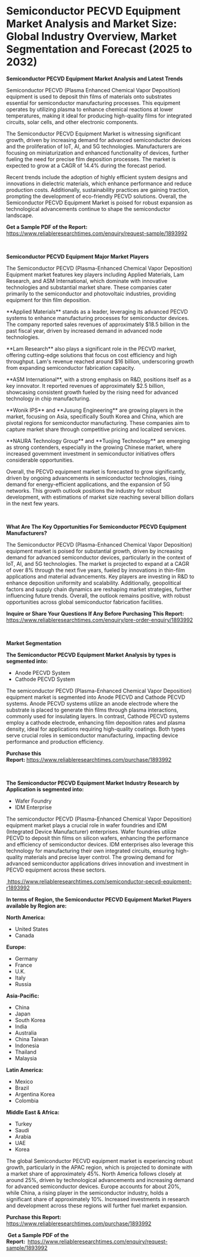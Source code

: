<p><h1>Semiconductor PECVD Equipment Market Analysis and Market Size: Global Industry Overview, Market Segmentation and Forecast (2025 to 2032)</h1></p><p><strong>Semiconductor PECVD Equipment Market Analysis and Latest Trends</strong></p>
<p><p>Semiconductor PECVD (Plasma Enhanced Chemical Vapor Deposition) equipment is used to deposit thin films of materials onto substrates essential for semiconductor manufacturing processes. This equipment operates by utilizing plasma to enhance chemical reactions at lower temperatures, making it ideal for producing high-quality films for integrated circuits, solar cells, and other electronic components.</p><p>The Semiconductor PECVD Equipment Market is witnessing significant growth, driven by increasing demand for advanced semiconductor devices and the proliferation of IoT, AI, and 5G technologies. Manufacturers are focusing on miniaturization and enhanced functionality of devices, further fueling the need for precise film deposition processes. The market is expected to grow at a CAGR of 14.4% during the forecast period. </p><p>Recent trends include the adoption of highly efficient system designs and innovations in dielectric materials, which enhance performance and reduce production costs. Additionally, sustainability practices are gaining traction, prompting the development of eco-friendly PECVD solutions. Overall, the Semiconductor PECVD Equipment Market is poised for robust expansion as technological advancements continue to shape the semiconductor landscape.</p></p>
<p><strong>Get a Sample PDF of the Report:&nbsp;</strong> <a href="https://www.reliableresearchtimes.com/enquiry/request-sample/1893992?utm_campaign=3210&utm_medium=2&utm_source=Github&utm_content=ia&utm_term=12042025&utm_id=semiconductor-pecvd-equipment">https://www.reliableresearchtimes.com/enquiry/request-sample/1893992</a></p>
<p>&nbsp;</p>
<p><strong>Semiconductor PECVD Equipment Major Market Players</strong></p>
<p><p>The Semiconductor PECVD (Plasma-Enhanced Chemical Vapor Deposition) Equipment market features key players including Applied Materials, Lam Research, and ASM International, which dominate with innovative technologies and substantial market share. These companies cater primarily to the semiconductor and photovoltaic industries, providing equipment for thin film deposition.</p><p>**Applied Materials** stands as a leader, leveraging its advanced PECVD systems to enhance manufacturing processes for semiconductor devices. The company reported sales revenues of approximately $18.5 billion in the past fiscal year, driven by increased demand in advanced node technologies.</p><p>**Lam Research** also plays a significant role in the PECVD market, offering cutting-edge solutions that focus on cost efficiency and high throughput. Lam's revenue reached around $16 billion, underscoring growth from expanding semiconductor fabrication capacity.</p><p>**ASM International**, with a strong emphasis on R&D, positions itself as a key innovator. It reported revenues of approximately $2.5 billion, showcasing consistent growth fueled by the rising need for advanced technology in chip manufacturing.</p><p>**Wonik IPS** and **Jusung Engineering** are growing players in the market, focusing on Asia, specifically South Korea and China, which are pivotal regions for semiconductor manufacturing. These companies aim to capture market share through competitive pricing and localized services.</p><p>**NAURA Technology Group** and **Tuojing Technology** are emerging as strong contenders, especially in the growing Chinese market, where increased government investment in semiconductor initiatives offers considerable opportunities.</p><p>Overall, the PECVD equipment market is forecasted to grow significantly, driven by ongoing advancements in semiconductor technologies, rising demand for energy-efficient applications, and the expansion of 5G networks. This growth outlook positions the industry for robust development, with estimations of market size reaching several billion dollars in the next few years.</p></p>
<p>&nbsp;</p>
<p><strong>What Are The Key Opportunities For Semiconductor PECVD Equipment Manufacturers?</strong></p>
<p><p>The Semiconductor PECVD (Plasma-Enhanced Chemical Vapor Deposition) equipment market is poised for substantial growth, driven by increasing demand for advanced semiconductor devices, particularly in the context of IoT, AI, and 5G technologies. The market is projected to expand at a CAGR of over 8% through the next five years, fueled by innovations in thin-film applications and material advancements. Key players are investing in R&D to enhance deposition uniformity and scalability. Additionally, geopolitical factors and supply chain dynamics are reshaping market strategies, further influencing future trends. Overall, the outlook remains positive, with robust opportunities across global semiconductor fabrication facilities.</p></p>
<p><strong>Inquire or Share Your Questions If Any Before Purchasing This Report:</strong> <a href="https://www.reliableresearchtimes.com/enquiry/pre-order-enquiry/1893992?utm_campaign=3210&utm_medium=2&utm_source=Github&utm_content=ia&utm_term=12042025&utm_id=semiconductor-pecvd-equipment">https://www.reliableresearchtimes.com/enquiry/pre-order-enquiry/1893992</a></p>
<p>&nbsp;</p>
<p><strong>Market Segmentation</strong></p>
<p><strong>The Semiconductor PECVD Equipment Market Analysis by types is segmented into:</strong></p>
<p><ul><li>Anode PECVD System</li><li>Cathode PECVD System</li></ul></p>
<p><p>The semiconductor PECVD (Plasma-Enhanced Chemical Vapor Deposition) equipment market is segmented into Anode PECVD and Cathode PECVD systems. Anode PECVD systems utilize an anode electrode where the substrate is placed to generate thin films through plasma interactions, commonly used for insulating layers. In contrast, Cathode PECVD systems employ a cathode electrode, enhancing film deposition rates and plasma density, ideal for applications requiring high-quality coatings. Both types serve crucial roles in semiconductor manufacturing, impacting device performance and production efficiency.</p></p>
<p><strong>Purchase this Report:&nbsp;</strong><a href="https://www.reliableresearchtimes.com/purchase/1893992?utm_campaign=3210&utm_medium=2&utm_source=Github&utm_content=ia&utm_term=12042025&utm_id=semiconductor-pecvd-equipment">https://www.reliableresearchtimes.com/purchase/1893992</a></p>
<p>&nbsp;</p>
<p><strong>The Semiconductor PECVD Equipment Market Industry Research by Application is segmented into:</strong></p>
<p><ul><li>Wafer Foundry</li><li>IDM Enterprise</li></ul></p>
<p><p>The semiconductor PECVD (Plasma-Enhanced Chemical Vapor Deposition) equipment market plays a crucial role in wafer foundries and IDM (Integrated Device Manufacturer) enterprises. Wafer foundries utilize PECVD to deposit thin films on silicon wafers, enhancing the performance and efficiency of semiconductor devices. IDM enterprises also leverage this technology for manufacturing their own integrated circuits, ensuring high-quality materials and precise layer control. The growing demand for advanced semiconductor applications drives innovation and investment in PECVD equipment across these sectors.</p></p>
<p><a href="https://www.reliableresearchtimes.com/semiconductor-pecvd-equipment-r1893992?utm_campaign=3210&utm_medium=2&utm_source=Github&utm_content=ia&utm_term=12042025&utm_id=semiconductor-pecvd-equipment">&nbsp;https://www.reliableresearchtimes.com/semiconductor-pecvd-equipment-r1893992</a></p>
<p><strong>In terms of Region, the Semiconductor PECVD Equipment Market Players available by Region are:</strong></p>
<p>
    <p> <strong> North America: </strong>
        <ul>
            <li>United States</li>
            <li>Canada</li>
        </ul>
        </p> 
    <p> <strong> Europe: </strong>
        <ul>
            <li>Germany</li>
            <li>France</li>
            <li>U.K.</li>
            <li>Italy</li>
            <li>Russia</li>
        </ul>
        </p> 
    <p> <strong> Asia-Pacific: </strong>
        <ul>
            <li>China</li>
            <li>Japan</li>
            <li>South Korea</li>
            <li>India</li>
            <li>Australia</li>
            <li>China Taiwan</li>
            <li>Indonesia</li>
            <li>Thailand</li>
            <li>Malaysia</li>
        </ul>
        </p> 
    <p> <strong> Latin America: </strong>
        <ul>
            <li>Mexico</li>
            <li>Brazil</li>
            <li>Argentina Korea</li>
            <li>Colombia</li>
        </ul>
        </p> 
    <p> <strong> Middle East & Africa: </strong>
        <ul>
            <li>Turkey</li>
            <li>Saudi</li>
            <li>Arabia</li>
            <li>UAE</li>
            <li>Korea</li>
        </ul>
    </p>
    </p>
<p><p>The global Semiconductor PECVD equipment market is experiencing robust growth, particularly in the APAC region, which is projected to dominate with a market share of approximately 45%. North America follows closely at around 25%, driven by technological advancements and increasing demand for advanced semiconductor devices. Europe accounts for about 20%, while China, a rising player in the semiconductor industry, holds a significant share of approximately 10%. Increased investments in research and development across these regions will further fuel market expansion.</p></p>
<p><strong>Purchase this Report: </strong><a href="https://www.reliableresearchtimes.com/purchase/1893992?utm_campaign=3210&utm_medium=2&utm_source=Github&utm_content=ia&utm_term=12042025&utm_id=semiconductor-pecvd-equipment">https://www.reliableresearchtimes.com/purchase/1893992</a></p>
<p>&nbsp;<strong>Get a Sample PDF of the Report:&nbsp;&nbsp;</strong><a href="https://www.reliableresearchtimes.com/enquiry/request-sample/1893992?utm_campaign=3210&utm_medium=2&utm_source=Github&utm_content=ia&utm_term=12042025&utm_id=semiconductor-pecvd-equipment">https://www.reliableresearchtimes.com/enquiry/request-sample/1893992</a></p>
<p><strong></strong></p>
<p><p></p><p></p><p></p></p>